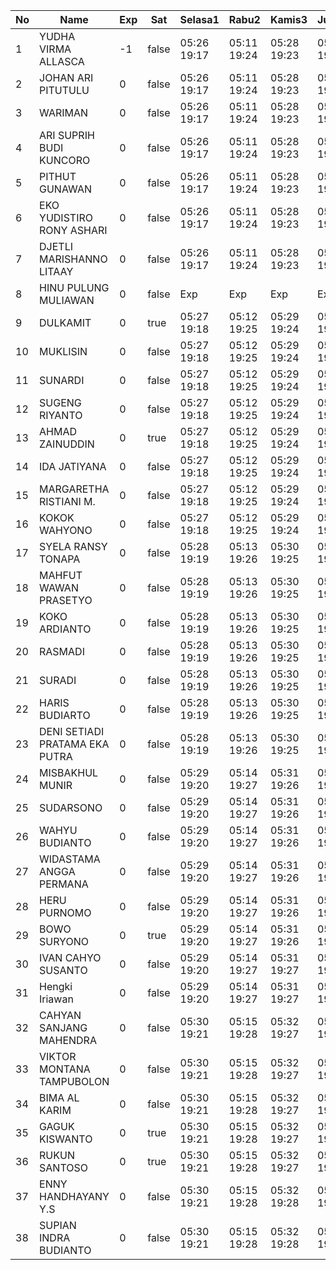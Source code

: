| No | Name | Exp | Sat | Selasa1 | Rabu2 | Kamis3 | Jumat4 | Sabtu5 | Senin7 | Selasa8 |
|-----|-----|-----|-----|-----|-----|-----|-----|-----|-----|-----|
| 1 | YUDHA VIRMA ALLASCA | -1 | false | 05:26 19:17 | 05:11 19:24 | 05:28 19:23 | 05:13 19:05 | -- | 05:03 19:16 | 05:18 19:29 |
| 2 | JOHAN ARI PITUTULU | 0 | false | 05:26 19:17 | 05:11 19:24 | 05:28 19:23 | 05:13 19:05 | -- | 05:03 19:16 | 05:18 19:29 |
| 3 | WARIMAN | 0 | false | 05:26 19:17 | 05:11 19:24 | 05:28 19:23 | 05:13 19:05 | -- | 05:03 19:16 | 05:18 19:29 |
| 4 | ARI SUPRIH BUDI KUNCORO | 0 | false | 05:26 19:17 | 05:11 19:24 | 05:28 19:23 | 05:13 19:05 | -- | 05:03 19:16 | 05:18 19:29 |
| 5 | PITHUT GUNAWAN | 0 | false | 05:26 19:17 | 05:11 19:24 | 05:28 19:23 | 05:13 19:05 | -- | 05:03 19:16 | 05:18 19:29 |
| 6 | EKO YUDISTIRO RONY ASHARI | 0 | false | 05:26 19:17 | 05:11 19:24 | 05:28 19:23 | 05:13 19:05 | -- | 05:03 19:16 | 05:18 19:29 |
| 7 | DJETLI MARISHANNO LITAAY | 0 | false | 05:26 19:17 | 05:11 19:24 | 05:28 19:23 | 05:13 19:05 | -- | 05:03 19:17 | 05:18 19:29 |
| 8 | HINU PULUNG MULIAWAN | 0 | false | Exp | Exp | Exp | Exp | Exp | Exp | Exp |
| 9 | DULKAMIT | 0 | true | 05:27 19:18 | 05:12 19:25 | 05:29 19:24 | 05:14 19:06 | 05:28 19:16 | 05:04 19:17 | 05:19 19:30 |
| 10 | MUKLISIN | 0 | false | 05:27 19:18 | 05:12 19:25 | 05:29 19:24 | 05:14 19:06 | -- | 05:04 19:17 | 05:19 19:30 |
| 11 | SUNARDI | 0 | false | 05:27 19:18 | 05:12 19:25 | 05:29 19:24 | 05:14 19:06 | -- | 05:04 19:17 | 05:19 19:30 |
| 12 | SUGENG RIYANTO | 0 | false | 05:27 19:18 | 05:12 19:25 | 05:29 19:24 | 05:14 19:06 | -- | 05:04 19:17 | 05:19 19:30 |
| 13 | AHMAD ZAINUDDIN | 0 | true | 05:27 19:18 | 05:12 19:25 | 05:29 19:24 | 05:14 19:06 | 05:28 19:16 | 05:04 19:17 | 05:19 19:30 |
| 14 | IDA JATIYANA | 0 | false | 05:27 19:18 | 05:12 19:25 | 05:29 19:24 | 05:14 19:06 | -- | 05:04 19:17 | 05:19 19:30 |
| 15 | MARGARETHA RISTIANI M. | 0 | false | 05:27 19:18 | 05:12 19:25 | 05:29 19:24 | 05:14 19:06 | -- | 05:04 19:18 | 05:19 19:30 |
| 16 | KOKOK WAHYONO | 0 | false | 05:27 19:18 | 05:12 19:25 | 05:29 19:24 | 05:15 19:07 | -- | 05:04 19:18 | 05:19 19:30 |
| 17 | SYELA RANSY TONAPA | 0 | false | 05:28 19:19 | 05:13 19:26 | 05:30 19:25 | 05:15 19:07 | -- | 05:05 19:18 | 05:20 19:31 |
| 18 | MAHFUT WAWAN PRASETYO | 0 | false | 05:28 19:19 | 05:13 19:26 | 05:30 19:25 | 05:15 19:07 | -- | 05:05 19:18 | 05:20 19:31 |
| 19 | KOKO ARDIANTO | 0 | false | 05:28 19:19 | 05:13 19:26 | 05:30 19:25 | 05:15 19:07 | -- | 05:05 19:18 | 05:20 19:31 |
| 20 | RASMADI | 0 | false | 05:28 19:19 | 05:13 19:26 | 05:30 19:25 | 05:15 19:07 | -- | 05:05 19:18 | 05:20 19:31 |
| 21 | SURADI | 0 | false | 05:28 19:19 | 05:13 19:26 | 05:30 19:25 | 05:15 19:07 | -- | 05:05 19:18 | 05:20 19:31 |
| 22 | HARIS BUDIARTO | 0 | false | 05:28 19:19 | 05:13 19:26 | 05:30 19:25 | 05:15 19:07 | -- | 05:05 19:18 | 05:20 19:31 |
| 23 | DENI SETIADI PRATAMA EKA PUTRA | 0 | false | 05:28 19:19 | 05:13 19:26 | 05:30 19:25 | 05:15 19:07 | -- | 05:05 19:19 | 05:20 19:32 |
| 24 | MISBAKHUL MUNIR | 0 | false | 05:29 19:20 | 05:14 19:27 | 05:31 19:26 | 05:16 19:08 | -- | 05:06 19:19 | 05:20 19:32 |
| 25 | SUDARSONO | 0 | false | 05:29 19:20 | 05:14 19:27 | 05:31 19:26 | 05:16 19:08 | -- | 05:06 19:19 | 05:21 19:32 |
| 26 | WAHYU BUDIANTO | 0 | false | 05:29 19:20 | 05:14 19:27 | 05:31 19:26 | 05:16 19:08 | -- | 05:06 19:19 | 05:21 19:32 |
| 27 | WIDASTAMA ANGGA PERMANA | 0 | false | 05:29 19:20 | 05:14 19:27 | 05:31 19:26 | 05:16 19:08 | -- | 05:06 19:19 | 05:21 19:32 |
| 28 | HERU PURNOMO | 0 | false | 05:29 19:20 | 05:14 19:27 | 05:31 19:26 | 05:16 19:08 | -- | 05:06 19:19 | 05:21 19:32 |
| 29 | BOWO SURYONO | 0 | true | 05:29 19:20 | 05:14 19:27 | 05:31 19:26 | 05:16 19:08 | 05:28 19:16 | 05:06 19:19 | 05:21 19:32 |
| 30 | IVAN CAHYO SUSANTO | 0 | false | 05:29 19:20 | 05:14 19:27 | 05:31 19:27 | 05:16 19:08 | -- | 05:06 19:19 | 05:21 19:32 |
| 31 | Hengki Iriawan | 0 | false | 05:29 19:20 | 05:14 19:27 | 05:31 19:27 | 05:17 19:09 | -- | 05:07 19:20 | 05:21 19:33 |
| 32 | CAHYAN SANJANG MAHENDRA | 0 | false | 05:30 19:21 | 05:15 19:28 | 05:32 19:27 | 05:17 19:09 | -- | 05:07 19:20 | 05:22 19:33 |
| 33 | VIKTOR MONTANA TAMPUBOLON | 0 | false | 05:30 19:21 | 05:15 19:28 | 05:32 19:27 | 05:17 19:09 | -- | 05:07 19:20 | 05:22 19:33 |
| 34 | BIMA AL KARIM | 0 | false | 05:30 19:21 | 05:15 19:28 | 05:32 19:27 | 05:17 19:09 | -- | 05:07 19:20 | 05:23 19:33 |
| 35 | GAGUK KISWANTO | 0 | true | 05:30 19:21 | 05:15 19:28 | 05:32 19:27 | 05:17 19:09 | 05:28 19:16 | 05:07 19:20 | 05:23 19:33 |
| 36 | RUKUN SANTOSO | 0 | true | 05:30 19:21 | 05:15 19:28 | 05:32 19:27 | 05:17 19:09 | 05:28 19:16 | 05:07 19:20 | 05:23 19:33 |
| 37 | ENNY HANDHAYANY Y.S | 0 | false | 05:30 19:21 | 05:15 19:28 | 05:32 19:28 | 05:17 19:09 | -- | 05:07 19:20 | 05:23 19:33 |
| 38 | SUPIAN INDRA BUDIANTO | 0 | false | 05:30 19:21 | 05:15 19:28 | 05:32 19:28 | 05:17 19:09 | -- | 05:07 19:21 | 07:20 19:34 |
